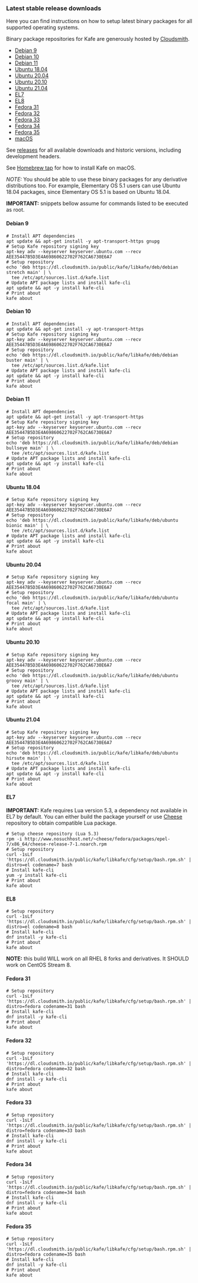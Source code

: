 ### Latest stable release downloads

Here you can find instructions on how to setup latest binary packages for all supported operating systems.

Binary package repositories for Kafe are generously hosted by [Cloudsmith](https://cloudsmith.io).

- [Debian 9](#debian-9)
- [Debian 10](#debian-10)
- [Debian 11](#debian-11)
- [Ubuntu 18.04](#ubuntu-1804)
- [Ubuntu 20.04](#ubuntu-2004)
- [Ubuntu 20.10](#ubuntu-2010)
- [Ubuntu 21.04](#ubuntu-2104)
- [EL7](#el7)
- [EL8](#el8)
- [Fedora 31](#fedora-31)
- [Fedora 32](#fedora-32)
- [Fedora 33](#fedora-33)
- [Fedora 34](#fedora-34)
- [Fedora 35](#fedora-35)
- [macOS](https://github.com/libkafe/homebrew-kafe)

See [releases](https://github.com/libkafe/kafe/releases) for all available downloads and historic versions,
including development headers.

See [Homebrew tap](https://github.com/libkafe/homebrew-kafe) for how to install Kafe on macOS.

*NOTE:* You should be able to use these binary packages for any derivative distributions too. For example,
Elementary OS 5.1 users can use Ubuntu 18.04 packages, since Elementary OS 5.1 is based on Ubuntu 18.04.

**IMPORTANT:** snippets bellow assume for commands listed to be executed as root.

#### Debian 9

```shell script
# Install APT dependencies
apt update && apt-get install -y apt-transport-https gnupg
# Setup Kafe repository signing key
apt-key adv --keyserver keyserver.ubuntu.com --recv AEE35447B5D3E4A69860622702F762CA6730E6A7
# Setup repository
echo 'deb https://dl.cloudsmith.io/public/kafe/libkafe/deb/debian stretch main' | \
  tee /etc/apt/sources.list.d/kafe.list
# Update APT package lists and install kafe-cli
apt update && apt -y install kafe-cli
# Print about
kafe about
```

#### Debian 10

```shell script
# Install APT dependencies
apt update && apt-get install -y apt-transport-https
# Setup Kafe repository signing key
apt-key adv --keyserver keyserver.ubuntu.com --recv AEE35447B5D3E4A69860622702F762CA6730E6A7
# Setup repository
echo 'deb https://dl.cloudsmith.io/public/kafe/libkafe/deb/debian buster main' | \
  tee /etc/apt/sources.list.d/kafe.list
# Update APT package lists and install kafe-cli
apt update && apt -y install kafe-cli
# Print about
kafe about
```

#### Debian 11

```shell script
# Install APT dependencies
apt update && apt-get install -y apt-transport-https
# Setup Kafe repository signing key
apt-key adv --keyserver keyserver.ubuntu.com --recv AEE35447B5D3E4A69860622702F762CA6730E6A7
# Setup repository
echo 'deb https://dl.cloudsmith.io/public/kafe/libkafe/deb/debian bullseye main' | \
  tee /etc/apt/sources.list.d/kafe.list
# Update APT package lists and install kafe-cli
apt update && apt -y install kafe-cli
# Print about
kafe about
```

#### Ubuntu 18.04

```shell script
# Setup Kafe repository signing key
apt-key adv --keyserver keyserver.ubuntu.com --recv AEE35447B5D3E4A69860622702F762CA6730E6A7
# Setup repository
echo 'deb https://dl.cloudsmith.io/public/kafe/libkafe/deb/ubuntu bionic main' | \
  tee /etc/apt/sources.list.d/kafe.list
# Update APT package lists and install kafe-cli
apt update && apt -y install kafe-cli
# Print about
kafe about
```

#### Ubuntu 20.04

```shell script
# Setup Kafe repository signing key
apt-key adv --keyserver keyserver.ubuntu.com --recv AEE35447B5D3E4A69860622702F762CA6730E6A7
# Setup repository
echo 'deb https://dl.cloudsmith.io/public/kafe/libkafe/deb/ubuntu focal main' | \
  tee /etc/apt/sources.list.d/kafe.list
# Update APT package lists and install kafe-cli
apt update && apt -y install kafe-cli
# Print about
kafe about
```

#### Ubuntu 20.10

```shell script
# Setup Kafe repository signing key
apt-key adv --keyserver keyserver.ubuntu.com --recv AEE35447B5D3E4A69860622702F762CA6730E6A7
# Setup repository
echo 'deb https://dl.cloudsmith.io/public/kafe/libkafe/deb/ubuntu groovy main' | \
  tee /etc/apt/sources.list.d/kafe.list
# Update APT package lists and install kafe-cli
apt update && apt -y install kafe-cli
# Print about
kafe about
```

#### Ubuntu 21.04

```shell script
# Setup Kafe repository signing key
apt-key adv --keyserver keyserver.ubuntu.com --recv AEE35447B5D3E4A69860622702F762CA6730E6A7
# Setup repository
echo 'deb https://dl.cloudsmith.io/public/kafe/libkafe/deb/ubuntu hirsute main' | \
  tee /etc/apt/sources.list.d/kafe.list
# Update APT package lists and install kafe-cli
apt update && apt -y install kafe-cli
# Print about
kafe about
```

#### EL7

**IMPORTANT:** Kafe requires Lua version 5.3, a dependency not available in EL7 by default. You can either
build the package yourself or use [Cheese](http://www.nosuchhost.net/~cheese/fedora/packages/epel-7/x86_64/cheese-release.html)
repository to obtain compatible Lua package.

```shell script
# Setup cheese repository (Lua 5.3)
rpm -i http://www.nosuchhost.net/~cheese/fedora/packages/epel-7/x86_64/cheese-release-7-1.noarch.rpm
# Setup repository
curl -1sLf 'https://dl.cloudsmith.io/public/kafe/libkafe/cfg/setup/bash.rpm.sh' | distro=el codename=7 bash
# Install kafe-cli
yum -y install kafe-cli
# Print about
kafe about
```

#### EL8

```shell script
# Setup repository
curl -1sLf 'https://dl.cloudsmith.io/public/kafe/libkafe/cfg/setup/bash.rpm.sh' | distro=el codename=8 bash
# Install kafe-cli
dnf install -y kafe-cli
# Print about
kafe about
```

**NOTE:** this build WILL work on all RHEL 8 forks and derivatives. It SHOULD work on CentOS Stream 8.

#### Fedora 31

```shell script
# Setup repository
curl -1sLf 'https://dl.cloudsmith.io/public/kafe/libkafe/cfg/setup/bash.rpm.sh' | distro=fedora codename=31 bash
# Install kafe-cli
dnf install -y kafe-cli
# Print about
kafe about
```

#### Fedora 32

```shell script
# Setup repository
curl -1sLf 'https://dl.cloudsmith.io/public/kafe/libkafe/cfg/setup/bash.rpm.sh' | distro=fedora codename=32 bash
# Install kafe-cli
dnf install -y kafe-cli
# Print about
kafe about
```

#### Fedora 33

```shell script
# Setup repository
curl -1sLf 'https://dl.cloudsmith.io/public/kafe/libkafe/cfg/setup/bash.rpm.sh' | distro=fedora codename=33 bash
# Install kafe-cli
dnf install -y kafe-cli
# Print about
kafe about
```

#### Fedora 34

```shell script
# Setup repository
curl -1sLf 'https://dl.cloudsmith.io/public/kafe/libkafe/cfg/setup/bash.rpm.sh' | distro=fedora codename=34 bash
# Install kafe-cli
dnf install -y kafe-cli
# Print about
kafe about
```


#### Fedora 35

```shell script
# Setup repository
curl -1sLf 'https://dl.cloudsmith.io/public/kafe/libkafe/cfg/setup/bash.rpm.sh' | distro=fedora codename=35 bash
# Install kafe-cli
dnf install -y kafe-cli
# Print about
kafe about
```
